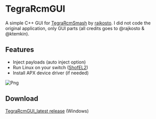 # TegraRcmGUI
A simple C++ GUI for [TegraRcmSmash](https://github.com/rajkosto/TegraRcmSmash) by [rajkosto](https://github.com/rajkosto). I did not code the original application, only GUI parts (all credits goes to @rajkosto & @ktemkin).

## Features
- Inject payloads (auto inject option)
- Run Linux on your switch ([ShofEL2](https://github.com/fail0verflow/shofel2))
- Install APX device driver (if needed)

![Png](http://splatoon.eu/tuto_switch/TegraRcmGUI_v1.2.png)

## Download
[TegraRcmGUI_latest release](https://github.com/eliboa/TegraRcmGUI/releases) (Windows)
